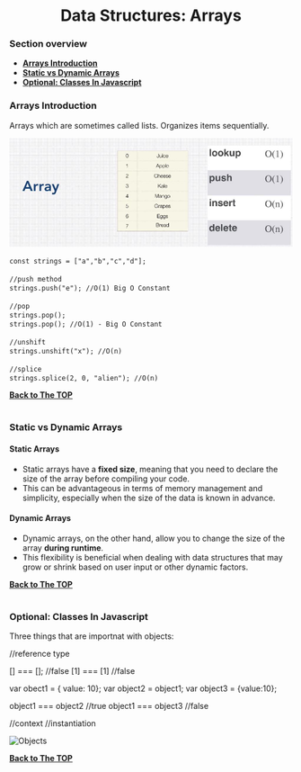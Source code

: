<h1 align="center">Data Structures: Arrays</h1>

### Section overview
* **[Arrays Introduction](#data-structure)**
* **[Static vs Dynamic Arrays](#static-vs-dynamic-arrays)**
* **[Optional: Classes In Javascript](#classes-in-js)**


### Arrays Introduction
Arrays which are sometimes called lists. Organizes items sequentially.

![Arrays](https://github.com/tsokac2/-_-_Data_Structures_Algorithms/blob/main/src/05.JPG)

```
const strings = ["a","b","c","d"];

//push method
strings.push("e"); //O(1) Big O Constant

//pop
strings.pop();
strings.pop(); //O(1) - Big O Constant 

//unshift
strings.unshift("x"); //O(n)

//splice
strings.splice(2, 0, "alien"); //O(n)
```
**[Back to The TOP](#section-overview)**
#

### Static vs Dynamic Arrays

#### Static Arrays
- Static arrays have a **fixed size**, meaning that you need to declare the size of the array before compiling your code.
- This can be advantageous in terms of memory management and simplicity, especially when the size of the data is known in advance.

#### Dynamic Arrays
- Dynamic arrays, on the other hand, allow you to change the size of the array **during runtime**.
- This flexibility is beneficial when dealing with data structures that may grow or shrink based on user input or other dynamic factors.

**[Back to The TOP](#section-overview)**
#

### <a name="classes-in-js">Optional: Classes In Javascript</a>

Three things that are importnat with objects:

//reference type

[] === []; //false
[1] === [1] //false

var obect1 = { value: 10};
var object2 = object1;
var object3 = {value:10};

object1 === object2 //true
object1 === object3 //false




//context
//instantiation

![Objects]()

**[Back to The TOP](#section-overview)**
#
